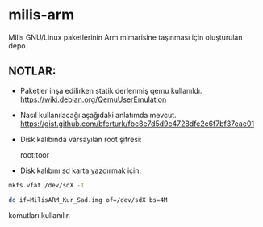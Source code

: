 milis-arm
===============

Milis GNU/Linux paketlerinin Arm mimarisine taşınması için oluşturulan depo.

## NOTLAR:
* Paketler inşa edilirken statik derlenmiş qemu kullanıldı.
    https://wiki.debian.org/QemuUserEmulation

* Nasıl kullanılacağı aşağıdaki anlatımda mevcut.
    https://gist.github.com/bferturk/fbc8e7d5d9c4728dfe2c6f7bf37eae01

* Disk kalıbında varsayılan root şifresi:

    root:toor

* Disk kalıbını sd karta yazdırmak için:

```bash
mkfs.vfat /dev/sdX -I
```
```bash
dd if=MilisARM_Kur_Sad.img of=/dev/sdX bs=4M
```
  komutları kullanılır.
    





